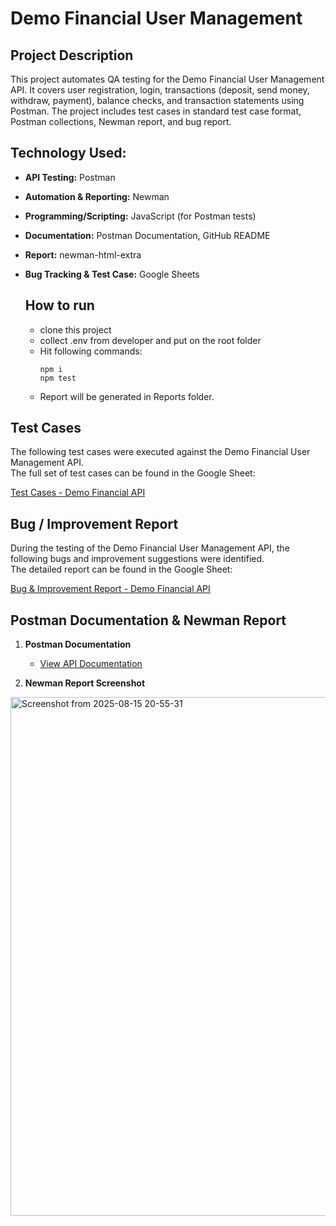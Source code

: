 # Demo Financial User Management

## Project Description

This project automates QA testing for the Demo Financial User Management API. 
It covers user registration, login, transactions (deposit, send money, withdraw, payment), 
balance checks, and transaction statements using Postman. The project includes 
test cases in standard test case format, Postman collections, Newman report, and bug report.


## Technology Used:

- **API Testing:** Postman  
- **Automation & Reporting:** Newman  
- **Programming/Scripting:** JavaScript (for Postman tests)
- **Documentation:** Postman Documentation, GitHub README  
- **Report:** newman-html-extra
- **Bug Tracking & Test Case:** Google Sheets  

  ## How to run
  - clone this project
  - collect .env from developer and put on the root folder
  - Hit following commands:
    ```
    npm i
    npm test
    ```
  - Report will be generated in Reports folder.

 ## Test Cases

The following test cases were executed against the Demo Financial User Management API.  
The full set of test cases can be found in the Google Sheet:

[Test Cases - Demo Financial API](https://docs.google.com/spreadsheets/d/1zXOrcCn2IoJhrmlVWMmxq79rWIxcdtWyKD6dGa7BH4w/edit?usp=sharing)

## Bug / Improvement Report

During the testing of the Demo Financial User Management API, the following bugs and improvement suggestions were identified.  
The detailed report can be found in the Google Sheet:

[Bug & Improvement Report - Demo Financial API](https://docs.google.com/spreadsheets/d/1YgKnwNlWvqwiGds4ZgUd0eCnsgnAWCPo/edit?usp=sharing&ouid=113980249449689059622&rtpof=true&sd=true)


## Postman Documentation & Newman Report

1. **Postman Documentation**  
   - [View API Documentation](<paste-your-postman-doc-link-here>)

2. **Newman Report Screenshot**  
<img width="835" height="830" alt="Screenshot from 2025-08-15 20-55-31" src="https://github.com/user-attachments/assets/ca9844aa-5ff8-4fd3-8394-647e6d60505c" /> 



